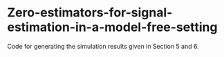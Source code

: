 # Zero-estimators-for-signal-estimation-in-a-model-free-setting
Code for generating the simulation results given in Section 5 and 6.
